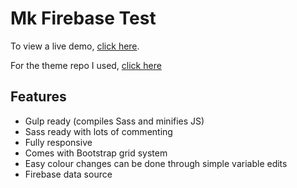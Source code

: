 # Mk Firebase Test

To view a live demo, [click here](https://mk-firebase-test.github.io).

For the theme repo I used, [click here](https://ryanfitzgerald.github.io/devportfolio/)


## Features

* Gulp ready (compiles Sass and minifies JS)
* Sass ready with lots of commenting
* Fully responsive
* Comes with Bootstrap grid system
* Easy colour changes can be done through simple variable edits
* Firebase data source
